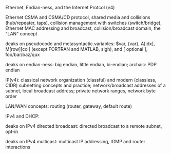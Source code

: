 Ethernet, Endian-ness, and the Internet Protcol (v4)

Ethernet CSMA and CSMA/CD protocol, shared media and collisions (hub/repeater, taps), collision management with switches (switch/bridge), Ethernet MAC addressing and broadcast, collision/broadcast domain, the "LAN" concept

deaks on pseudocode and metasyntactic.variables: $var, {var}, A[idx], M[row][col] (except FORTRAN and MATLAB, sigh), <required> and [ optional ], foo/bar/baz/qux

deaks on endian-ness: big endian, little endian, bi-endian; archaic: PDP endian

IP(v4): classical network organization (classful) and modern  (classless, CIDR) subnetting concepts and practice; network/broadcast addresses of a subnet, local broadcast address; private network ranges, network byte order

LAN/WAN concepts: routing (router, gateway, default route)

IPv4 and DHCP: 

deaks on IPv4 directed broadcast: directed broadcast to a remote subnet, opt-in

deaks on IPv4 multicast: multicast IP addressing, IGMP and router interactions

